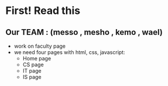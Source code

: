 # First! Read this

## Our TEAM : (messo , mesho , kemo , wael)
- work on faculty page 
- we need four pages with html, css, javascript:
  - Home page
  - CS page
  - IT page
  - IS page 

